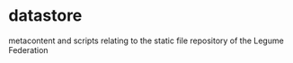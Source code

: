 # datastore
metacontent and scripts relating to the static file repository of the Legume Federation
